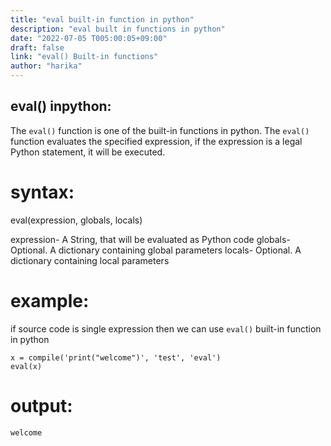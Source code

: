 ```yaml
---
title: "eval built-in function in python"
description: "eval built in functions in python"
date: "2022-07-05 T005:00:05+09:00"
draft: false
link: "eval() Built-in functions"
author: "harika"
---
```


## eval() inpython:
The `eval()` function is one of the built-in functions in python.
The `eval()` function evaluates the specified expression, if the expression is a legal Python statement, it will be executed.


# syntax:
eval(expression, globals, locals) 

expression- A String, that will be evaluated as Python code
globals- Optional. A dictionary containing global parameters
locals- Optional. A dictionary containing local parameters


# example:
if source code is single expression then we can use `eval()` built-in function in python
```
x = compile('print("welcome")', 'test', 'eval')
eval(x) 
```
# output:
```
welcome
```


